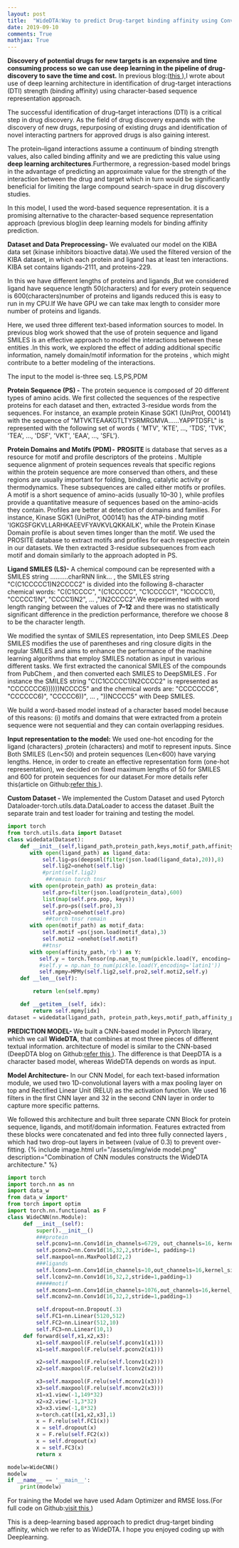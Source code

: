 ```yaml
---
layout: post
title:  "WideDTA:Way to predict Drug-target binding affinity using Convolution Neural Network in Drug Discovery Process-Model2"
date: 2019-09-10
comments: True
mathjax: True
---
```

<b>**</b> Discovery of potential drugs for new targets is an expensive and time consuming process so we can use deep learning in the pipeline of 
drug-discovery to save the time and cost.<b>**</b>
In previous blog:(<a href="https://github.com/Sunitach10/Sunitach10.github.io/blob/master/_posts/2019-09-10-DeepDT-in-pytorch.md">this </a>),I wrote about use of deep learning architecture in identification of drug-target interactions (DTI) strength
(binding affinity) using character-based sequence representation approach.

The successful identification of drug–target interactions (DTI) is a critical step in drug discovery. 
As the field of drug discovery expands with the discovery of new drugs, repurposing of existing drugs and identification of novel 
interacting partners for approved drugs is also gaining interest.

The protein–ligand interactions assume a continuum of binding strength values, also called binding affinity and we are predicting this
value using <b>deep learning architectures</b>.Furthermore, a regression-based model brings in the advantage of predicting an approximate 
value for the strength of the interaction between the drug and target which in turn would be significantly beneficial for limiting the 
large compound search-space in drug discovery studies.

In this model, I used the word-based sequence representation. it is a promising alternative to the character-based sequence representation
approach (previous blog)in deep learning models for binding affinity prediction.

<b>Dataset and Data Preprocessing-</b> We evaluated our model on the KIBA data set (kinase inhibitors bioactive data).We used the filtered version of the KIBA dataset, in which each protein and ligand has at least ten interactions. KIBA set contains ligands-2111, and proteins-229.

In this we have different lengths of proteins and ligands ,But we considered ligand have sequence length 50(characters) and for every protein sequence is 600(characters)number of proteins and ligands reduced this is easy to run in my CPU.If We have GPU we can take max length to consider more number of proteins and ligands.

Here, we used three different text-based information sources to model. In previous blog work showed that the use of protein sequence and ligand SMILES is an effective approach to model the interactions between these entities .In this work, we explored the effect of adding additional specific information, namely domain/motif information for the proteins , which might contribute to a better modeling of the interactions.

The input to the model is-three seq. LS,PS,PDM

<b> Protein Sequence (PS) -</b> The protein sequence is composed of 20 different types of amino acids. We first collected the sequences of the respective proteins for each dataset and then, extracted 3-residue words from the sequences. For instance, an example protein Kinase SGK1 (UniProt, O00141) with the sequence of "MTVKTEAAKGTLTYSRMRGMVA……YAPPTDSFL" is represented with the following set of words { 'MTV', 'KTE', …, 'TDS', 'TVK', 'TEA', …, 'DSF', 'VKT', 'EAA', …, 'SFL'}.

<b> Protein Domains and Motifs (PDM) - </b> <b>PROSITE  </b> is database that serves as a resource for motif and profile descriptors of the proteins . Multiple sequence alignment of protein sequences reveals that specific regions within the protein sequence are more conserved than others, and these regions are usually important for folding, binding, catalytic activity or thermodynamics. These subsequences are called either motifs or profiles. A motif is a short sequence of amino-acids (usually 10–30 ), while profiles provide a quantitative measure of sequences based on the amino-acids they contain. Profiles are better at detection of domains and families. For instance, Kinase SGK1 (UniProt, O00141) has the ATP-binding motif 'IGKGSFGKVLLARHKAEEVFYAVKVLQKKAILK', while the Protein Kinase Domain profile is about seven times longer than the motif. We used the PROSITE database to extract motifs and profiles for each respective protein in our datasets. We then extracted 3-residue subsequences from each motif and domain similarly to the approach adopted in PS.

<b> Ligand SMILES (LS)-</b> A chemical compound can be represented with a SMILES string ..........charRNN link... ,  the SMILES string "C(C1CCCCC1)N2CCCC2" is divided into the following 8-character chemical words: "C(C1CCCC", "(C1CCCCC", "C1CCCCC1", "1CCCCC1), "CCCCC1)N", "CCCC1)N2", … ,")N2CCCC2".We experimented with word length ranging between the values of <b>7–12</b> and there was no statistically significant difference in the prediction performance, therefore we choose 8 to be the character length.

We modified the syntax of SMILES representation, into Deep SMILES .Deep SMILES modifies the use of parentheses and ring closure digits in the regular SMILES and aims to enhance the performance of the machine learning algorithms that employ SMILES notation as input in various different tasks. We first extracted the canonical SMILES of the compounds from PubChem , and then converted each SMILES to DeepSMILES . For instance the SMILES string "C(C1CCCCC1)N2CCCC2" is represented as "CCCCCCC6))))))NCCCC5" and the chemical words are: "CCCCCCC6", "CCCCCC6)", "CCCCC6))", … , "))NCCCC5" with Deep SMILES.

We build a word-based model instead of a character based model because of this reasons: (i) motifs and domains that were extracted from a protein sequence were not sequential and they can contain overlapping residues.

<b> Input representation to the model:</b> We used one-hot encoding for the ligand (characters) ,protein (characters) and motif to represent inputs. Since Both SMILES (Len<50) and protein sequences (Len<600) have varying lengths. Hence, in order to create an effective representation form (one-hot representation), we decided on fixed maximum lengths of 50 for SMILES and 600 for protein sequences for our dataset.For more details refer this(article on Github:<a href="https://arxiv.org/abs/1902.04166">refer this </a>).

<b> Custom Dataset - </b> We implemented the Custom Dataset and used Pytorch Dataloader-torch.utils.data.DataLoader to access the dataset .Built the separate train and test loader for training and testing the model.

```python
import torch
from torch.utils.data import Dataset
class widedata(Dataset):
    def __init__(self,ligand_path,protein_path,keys,motif_path,affinity_path):
       with open(ligand_path) as ligand_data:
           self.lig=ps(deepsml(filter(json.load(ligand_data),20)),8)
           self.lig2=onehot(self.lig)
           #print(self.lig2)
            ##remain torch tnsr
       with open(protein_path) as protein_data:
           self.pro=filter(json.load(protein_data),600)
           list(map(self.pro.pop, keys))
           self.pro=ps((self.pro),3)
           self.pro2=onehot(self.pro)
            ##torch tnsr remain
       with open(motif_path) as motif_data:
           self.motif =ps(json.load(motif_data),3)
           self.moti2 =onehot(self.motif)
           ##tnsr
       with open(affinity_path,'rb') as Y:
          self.y = torch.Tensor(np.nan_to_num(pickle.load(Y, encoding='latin1')))
          #self.y = np.nan_to_num(pickle.load(Y,encoding='latin1'))
          self.mpmy=MPMy(self.lig2,self.pro2,self.moti2,self.y)
    def __len__(self):

        return len(self.mpmy)

    def __getitem__(self, idx):
        return self.mpmy[idx]
dataset = widedata(ligand_path, protein_path,keys,motif_path,affinity_path)
```
<b> PREDICTION MODEL- </b>
We built a CNN-based model in Pytorch library, which we call <b>WideDTA</b>, that combines at most three pieces of different textual information. architecture of model is similar to the CNN-based (DeepDTA blog on Github:<a href=" ...........">refer this </a>). The difference is that DeepDTA is a character based model, whereas WideDTA depends on words as input.

<b> Model Architecture- </b> 
In our CNN Model, for each text-based information module, we used two 1D-convolutional layers with a max pooling layer on top and Rectified Linear Unit (RELU) as the activation function. We used 16 filters in the first CNN layer and 32 in the second CNN layer in order to capture more specific patterns.

We followed this architecture and built three separate CNN Block for protein sequence, ligands, and motif/domain information. Features extracted from these blocks were concatenated and fed into three fully connected layers , which had two drop-out layers in between (value of 0.3) to prevent over-fitting.
{% include image.html url="/assets/img/wide model.png" description="Combination of CNN modules constructs the WideDTA architecture." %}
```python
import torch
import torch.nn as nn
import data_w
from data_w import*
from torch import optim
import torch.nn.functional as F
class WideCNN(nn.Module):
     def __init__(self):
         super().__init__()
         ###protein
         self.pconv1=nn.Conv1d(in_channels=6729, out_channels=16, kernel_size=2, stride=1, padding=1)
         self.pconv2=nn.Conv1d(16,32,2,stride=1, padding=1)
         self.maxpool=nn.MaxPool1d(2,2)
         ###ligands
         self.lconv1=nn.Conv1d(in_channels=10,out_channels=16,kernel_size=2,stride=1,padding=1)
         self.lconv2=nn.Conv1d(16,32,2,stride=1,padding=1)
         #####motif
         self.mconv1=nn.Conv1d(in_channels=1076,out_channels=16,kernel_size=2,stride=1,padding=1)
         self.mconv2=nn.Conv1d(16,32,2,stride=1,padding=1)

         self.dropout=nn.Dropout(.3)
         self.FC1=nn.Linear(5120,512)
         self.FC2=nn.Linear(512,10)
         self.FC3=nn.Linear(10,1)
     def forward(self,x1,x2,x3):
         x1=self.maxpool(F.relu(self.pconv1(x1)))
         x1=self.maxpool(F.relu(self.pconv2(x1)))

         x2=self.maxpool(F.relu(self.lconv1(x2)))
         x2=self.maxpool(F.relu(self.lconv2(x2)))

         x3=self.maxpool(F.relu(self.mconv1(x3)))
         x3=self.maxpool(F.relu(self.mconv2(x3)))
         x1=x1.view(-1,149*32)
         x2=x2.view(-1,3*32)
         x3=x3.view(-1,8*32)
         x=torch.cat([x1,x2,x3],1)
         x = F.relu(self.FC1(x))
         x = self.dropout(x)
         x = F.relu(self.FC2(x))
         x = self.dropout(x)
         x = self.FC3(x)
         return x

modelw=WideCNN()
modelw
if __name__ == '__main__':
    print(modelw)
```
For training the Model we have used Adam Optimizer and RMSE loss.(For full code on Github:<a href=" ...........">visit this </a>)

 This is a deep-learning based approach to predict drug-target binding affinity, which we refer to as WideDTA.
 I hope you enjoyed coding up with Deeplearning.
